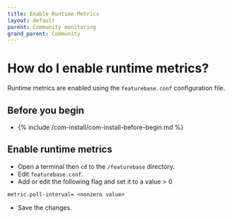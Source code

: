 ```yaml
---
title: Enable Runtime Metrics
layout: default
parent: Community monitoring
grand_parent: Community
---
```


# How do I enable runtime metrics?

Runtime metrics are enabled using the `featurebase.conf` configuration file.

## Before you begin

* {% include /com-install/com-install-before-begin.md %}

## Enable runtime metrics

* Open a terminal then `cd` to the `/featurebase` directory.
* Edit `featurebase.conf`.
* Add or edit the following flag and set it to a value > 0

```
metric.poll-interval= <nonzero value>
```

* Save the changes.
